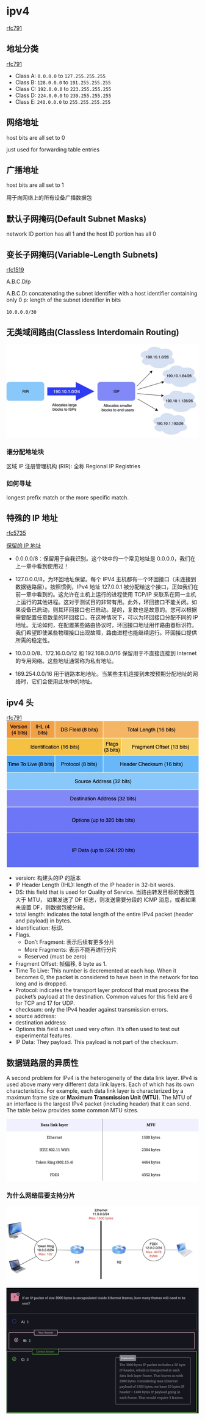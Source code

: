 # ipv4
[rfc791](https://datatracker.ietf.org/doc/html/rfc791.html)
## 地址分类
[rfc791](https://datatracker.ietf.org/doc/html/rfc791.html)
* Class A: `0.0.0.0` to `127.255.255.255`
* Class B: `128.0.0.0` to `191.255.255.255`
* Class C: `192.0.0.0` to `223.255.255.255`
* Class D: `224.0.0.0` to `239.255.255.255`
* Class E: `240.0.0.0` to `255.255.255.255`

## 网络地址
host bits are all set to 0

just used for forwarding table entries
## 广播地址
host bits are all set to 1

用于向网络上的所有设备广播数据包

## 默认子网掩码(Default Subnet Masks)
network ID portion has all 1 and the host ID portion has all 0

## 变长子网掩码(Variable-Length Subnets)
[rfc1519](https://datatracker.ietf.org/doc/html/rfc1519)

A.B.C.D/p

A.B.C.D: concatenating the subnet identifier with a host identifier containing only 0
p: length of the subnet identifier in bits

`10.0.0.0/30`

## 无类域间路由(Classless Interdomain Routing)
![无类域间路由](../img/无类域间路由.jpg)
### 谁分配地址块
区域 IP 注册管理机构 (RIR): 全称 Regional IP Registries 

### 如何寻址

longest prefix match or the more specific match.

## 特殊的 IP 地址
[rfc5735](https://datatracker.ietf.org/doc/html/rfc5735#section-4)

[保留的 IP 地址](https://zh.wikipedia.org/wiki/%E4%BF%9D%E7%95%99IP%E5%9C%B0%E5%9D%80)
* 0.0.0.0/8：保留用于自我识别。这个块中的一个常见地址是 0.0.0.0，我们在上一章中看到使用过！

* 127.0.0.0/8，为环回地址保留。每个 IPV4 主机都有一个环回接口（未连接到数据链路层）。按照惯例，IPv4 地址 127.0.0.1 被分配给这个接口，正如我们在前一章中看到的。这允许在主机上运行的进程使用 TCP/IP 来联系在同一主机上运行的其他进程。这对于测试目的非常有用。此外，环回接口不能关闭。如果设备已启动，则其环回接口也已启动。是的，复数也是故意的。您可以根据需要配置任意数量的环回接口。在这种情况下，可以为环回接口分配不同的 IP 地址。无论如何，在配置某些路由协议时，环回接口地址用作路由器标识符。我们希望即使某些物理接口出现故障，路由进程也能继续运行。环回接口提供所需的稳定性。

* 10.0.0.0/8、172.16.0.0/12 和 192.168.0.0/16 保留用于不直接连接到 Internet 的专用网络。这些地址通常称为私有地址。

* 169.254.0.0/16 用于链路本地地址。当某些主机连接到未按预期分配地址的网络时，它们会使用此块中的地址。

## ipv4 头
[rfc791](https://datatracker.ietf.org/doc/html/rfc791.html#section-3.1)
![ipv4包头](../img/ipv4包头.jpg)
* version: 构建头的IP 的版本
* IP Header Length (IHL): length of the IP header in 32-bit words.
* DS: this field that is used for Quality of Service.
    当路由转发目标的数据包大于 MTU， 如果发送了 DF 标志，则发送需要分段的 ICMP 消息，或者如果未设置 DF，则数据包被分段。
* total length: indicates the total length of the entire IPv4 packet (header and payload) in bytes.
* Identification: 标识.
* Flags. 
    * Don’t Fragment: 表示后续有更多分片
    * More Fragments: 表示不能再进行分片
    * Reserved (must be zero)
* Fragment Offset: 帧偏移, 8 byte as 1.
* Time To Live: This number is decremented at each hop. When it becomes 0, the packet is considered to have been in the network for too long and is dropped.
* Protocol: indicates the transport layer protocol that must process the packet’s payload at the destination. Common values for this field are 6 for TCP and 17 for UDP.
* checksum: only the IPv4 header against transmission errors.
* source address:
* destination address:
* Options this field is not used very often. It’s often used to test out experimental features.
* IP Data: They payload. This payload is not part of the checksum.

##  数据链路层的异质性
A second problem for IPv4 is the heterogeneity of the data link layer. IPv4 is used above many very different data link layers. Each of which has its own characteristics. For example, each data link layer is characterized by a maximum frame size or **Maximum Transmission Unit (MTU)**. The MTU of an interface is the largest IPv4 packet (including header) that it can send. The table below provides some common MTU sizes.

![数据链路层最大传输单元](../img/数据链路层最大传输单元.jpg)

### 为什么网络层要支持分片

![网络协议分片原因](../img/网络协议分片原因.jpg)

![传输分片](../img/传输分片.jpg)

